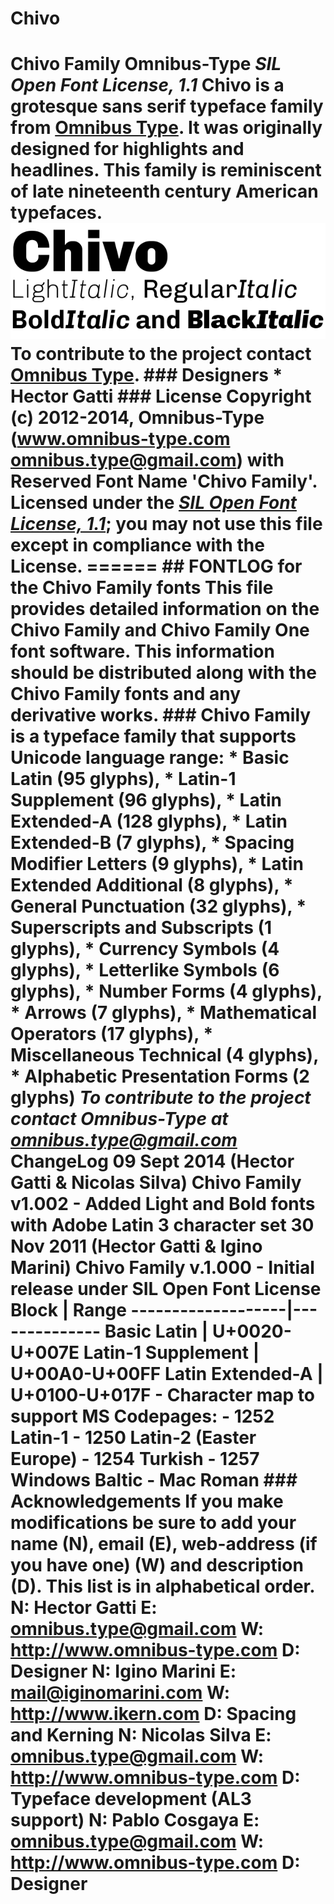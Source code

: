 Chivo
=====

# Chivo Family  **Omnibus-Type**   *SIL Open Font License, 1.1*  Chivo is a grotesque sans serif typeface family from [Omnibus Type](http://omnibus-type.com/). It was originally designed for highlights and headlines. This family is reminiscent of late nineteenth century American typefaces.  ![Sample of Chivo Family.](Chivo.gif "Chivo Family")  To contribute to the project contact [Omnibus Type](http://omnibus-type.com/).  ### Designers  * Hector Gatti  ### License  Copyright (c) 2012-2014, Omnibus-Type (www.omnibus-type.com omnibus.type@gmail.com) with Reserved Font Name 'Chivo Family'.  Licensed under the [*SIL Open Font License, 1.1*](http://scripts.sil.org/OFL); you may not use this file except in compliance with the License.  ====== ## FONTLOG for the Chivo Family fonts  This file provides detailed information on the Chivo Family and Chivo Family One font software.   This information should be distributed along with the Chivo Family fonts and any derivative works.  ### Chivo Family is a typeface family that supports Unicode language range:   * Basic Latin (95 glyphs), * Latin-1 Supplement (96 glyphs), * Latin Extended-A (128 glyphs), * Latin Extended-B (7 glyphs), * Spacing Modifier Letters (9 glyphs), * Latin Extended Additional (8 glyphs), * General Punctuation (32 glyphs), * Superscripts and Subscripts (1 glyphs), * Currency Symbols (4 glyphs), * Letterlike Symbols (6 glyphs), * Number Forms (4 glyphs), * Arrows (7 glyphs), * Mathematical Operators (17 glyphs), * Miscellaneous Technical (4 glyphs), * Alphabetic Presentation Forms (2 glyphs)  *To contribute to the project contact Omnibus-Type at omnibus.type@gmail.com*  **ChangeLog**  **09 Sept 2014 (Hector Gatti &amp; Nicolas Silva) Chivo Family v1.002**  - Added Light and Bold fonts with Adobe Latin 3 character set  **30 Nov 2011 (Hector Gatti &amp; Igino Marini) Chivo Family v.1.000** - Initial release under SIL Open Font License  Block              | Range -------------------|-------------- Basic Latin        | U+0020-U+007E Latin-1 Supplement | U+00A0-U+00FF Latin Extended-A   | U+0100-U+017F    - Character map to support MS Codepages:     - 1252 Latin-1   - 1250 Latin-2 (Easter Europe)   - 1254 Turkish   - 1257 Windows Baltic   - Mac Roman  ### Acknowledgements  If you make modifications be sure to add your name (N), email (E), web-address (if you have one) (W) and description (D). This list is in alphabetical order.  **N:** **Hector Gatti** **E:** omnibus.type@gmail.com **W:** http://www.omnibus-type.com **D:** Designer  **N:** **Igino Marini** **E:** mail@iginomarini.com **W:** http://www.ikern.com **D:** Spacing and Kerning  **N:** **Nicolas Silva**   **E:** omnibus.type@gmail.com   **W:** http://www.omnibus-type.com   **D:** Typeface development (AL3 support)    **N:** **Pablo Cosgaya**   **E:** omnibus.type@gmail.com   **W:** http://www.omnibus-type.com   **D:** Designer
